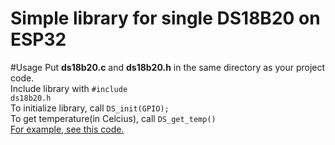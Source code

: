 # Simple library for <b>single</b> DS18B20 on ESP32
#Usage
Put <b>ds18b20.c</b> and <b>ds18b20.h</b> in the same directory as your project code. <br>
Include library with <code>#include ds18b20.h</code> <br>
To initialize library, call <code>DS_init(GPIO);</code><br>
To get temperature(in Celcius), call <code>DS_get_temp()</code><br>
<a href="https://github.com/feelfreelinux/myesp32tests/blob/master/examples/ds18b20_temperature.c">For example, see this code.</a>
